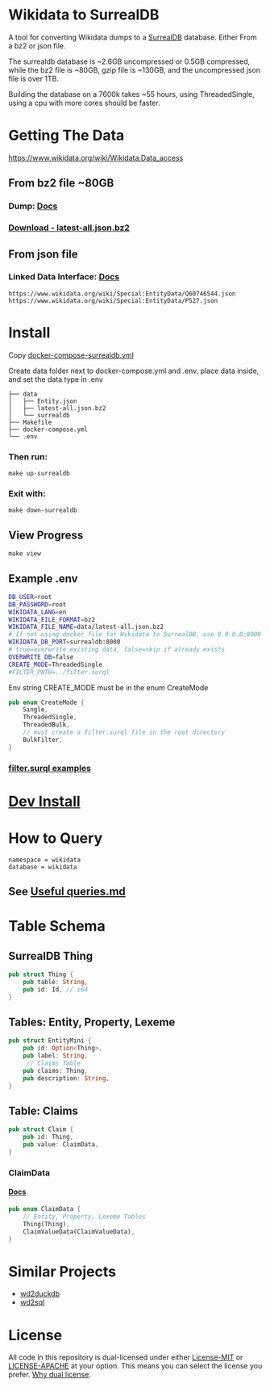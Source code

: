 # Wikidata to SurrealDB
A tool for converting Wikidata dumps to a [SurrealDB](https://surrealdb.com/) database. Either From a bz2 or json file. 

The surrealdb database is ~2.6GB uncompressed or 0.5GB compressed, while the bz2 file is ~80GB, gzip file is ~130GB, and the uncompressed json file is over 1TB.

Building the database on a 7600k takes ~55 hours, using ThreadedSingle, using a cpu with more cores should be faster.

# Getting The Data
https://www.wikidata.org/wiki/Wikidata:Data_access

## From bz2 file ~80GB
### Dump: [Docs](https://www.wikidata.org/wiki/Wikidata:Database_download)
### [Download - latest-all.json.bz2](https://dumps.wikimedia.org/wikidatawiki/entities/latest-all.json.bz2)

## From json file
### Linked Data Interface: [Docs](https://www.wikidata.org/wiki/Wikidata:Data_access#Linked_Data_Interface_(URI)) 
```
https://www.wikidata.org/wiki/Special:EntityData/Q60746544.json
https://www.wikidata.org/wiki/Special:EntityData/P527.json
```

# Install
Copy [docker-compose-surrealdb.yml](./docker-compose-surrealdb.yml)

Create data folder next to docker-compose.yml and .env, place data inside, and set the data type in .env   
```
├── data
│   ├── Entity.json
│   ├── latest-all.json.bz2
│   └── surrealdb
├── Makefile
├── docker-compose.yml
└── .env
```

### Then run:
`make up-surrealdb`

### Exit with:
`make down-surrealdb`

## View Progress
`make view`

## Example .env
```bash
DB_USER=root
DB_PASSWORD=root
WIKIDATA_LANG=en
WIKIDATA_FILE_FORMAT=bz2
WIKIDATA_FILE_NAME=data/latest-all.json.bz2
# If not using docker file for Wikidata to SurrealDB, use 0.0.0.0:8000
WIKIDATA_DB_PORT=surrealdb:8000
# true=overwrite existing data, false=skip if already exists
OVERWRITE_DB=false
CREATE_MODE=ThreadedSingle
#FILTER_PATH=../filter.surql
```

Env string CREATE_MODE must be in the enum CreateMode
```rust
pub enum CreateMode {
    Single,
    ThreadedSingle,
    ThreadedBulk,
    // must create a filter.surql file in the root directory
    BulkFilter,
}
```

### [filter.surql examples](./Useful%20queries.md#filter.surql-examples)

# [Dev Install](./CONTRIBUTING.md#dev-install)

# How to Query
```
namespace = wikidata
database = wikidata
```

## See [Useful queries.md](./Useful%20queries.md)

# Table Schema
## SurrealDB Thing
```rust
pub struct Thing {
    pub table: String,
    pub id: Id, // i64
}
```

## Tables: Entity, Property, Lexeme
```rust
pub struct EntityMini {
    pub id: Option<Thing>,
    pub label: String,
     // Claims Table
    pub claims: Thing,
    pub description: String,
}
```

## Table: Claims
```rust
pub struct Claim {
    pub id: Thing,
    pub value: ClaimData,
}
```

### ClaimData
#### [Docs](https://docs.rs/wikidata/0.3.1/wikidata/enum.ClaimValueData.html)
```rust
pub enum ClaimData {
    // Entity, Property, Lexeme Tables
    Thing(Thing), 
    ClaimValueData(ClaimValueData),
}
```

# Similar Projects
- [wd2duckdb](https://github.com/weso/wd2duckdb)
- [wd2sql](https://github.com/p-e-w/wd2sql)

# License
All code in this repository is dual-licensed under either [License-MIT](./LICENSE-MIT) or [LICENSE-APACHE](./LICENSE-Apache) at your option. This means you can select the license you prefer. [Why dual license](https://github.com/bevyengine/bevy/issues/2373).
